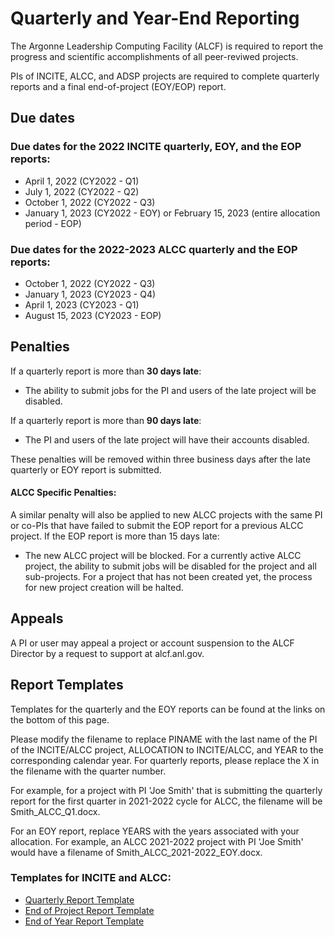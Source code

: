 # Quarterly and Year-End Reporting
The Argonne Leadership Computing Facility (ALCF) is required to report the progress and scientific accomplishments of all peer-reviwed projects. 

PIs of INCITE, ALCC, and ADSP projects are required to complete quarterly reports and a final end-of-project (EOY/EOP) report.

## Due dates
### Due dates for the 2022 INCITE quarterly, EOY, and the EOP reports:
- April 1, 2022 (CY2022 - Q1)
- July 1, 2022 (CY2022 - Q2)
- October 1, 2022 (CY2022 - Q3)
- January 1, 2023 (CY2022 - EOY) or February 15, 2023 (entire allocation period - EOP)

### Due dates for the 2022-2023 ALCC quarterly and the EOP reports:
- October 1, 2022 (CY2022 - Q3)
- January 1, 2023 (CY2023 - Q4)
- April 1, 2023 (CY2023 - Q1)
- August 15, 2023 (CY2023 - EOP)

## Penalties
If a quarterly report is more than **30 days late**:
- The ability to submit jobs for the PI and users of the late project will be disabled.

If a quarterly report is more than **90 days late**:
- The PI and users of the late project will have their accounts disabled.

These penalties will be removed within three business days after the late quarterly or EOY report is submitted.

#### ALCC Specific Penalties:
A similar penalty will also be applied to new ALCC projects with the same PI or co-PIs that have failed to submit the EOP report for a previous ALCC project. If the EOP report is more than 15 days late:

- The new ALCC project will be blocked. For a currently active ALCC project, the ability to submit jobs will be disabled for the project and all sub-projects. For a project that has not been created yet, the process for new project creation will be halted.

## Appeals
A PI or user may appeal a project or account suspension to the ALCF Director by a request to support at alcf.anl.gov.

## Report Templates
Templates for the quarterly and the EOY reports can be found at the links on the bottom of this page.

Please modify the filename to replace PINAME with the last name of the PI of the INCITE/ALCC project, ALLOCATION to INCITE/ALCC, and YEAR to the corresponding calendar year.  For quarterly reports, please replace the X in the filename with the quarter number.

For example, for a project with PI 'Joe Smith' that is submitting the quarterly report for the first quarter in 2021-2022 cycle for ALCC, the filename will be Smith_ALCC_Q1.docx.

For an EOY report, replace YEARS with the years associated with your allocation. For example, an ALCC 2021-2022 project with PI 'Joe Smith' would have a filename of Smith_ALCC_2021-2022_EOY.docx.

### Templates for INCITE and ALCC:
- [Quarterly Report Template](files/PINAME_ALLOCATION_YEAR_QX.docx)
- [End of Project Report Template](files/PINAME_ALLOCATION_YEAR_EOP.docx)
- [End of Year Report Template](files/PINAME_ALLOCATION_YEARS_EOY.docx)


